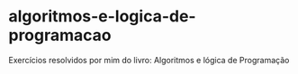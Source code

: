 # algoritmos-e-logica-de-programacao
Exercícios resolvidos por mim do livro: Algoritmos e lógica de Programação
